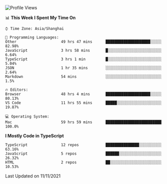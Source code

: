 <!--START_SECTION:waka-->
![Profile Views](http://img.shields.io/badge/Profile%20Views-1-blue)

📊 **This Week I Spent My Time On** 

```text
⌚︎ Time Zone: Asia/Shanghai

💬 Programming Languages: 
Other                    49 hrs 47 mins      ████████████████████░░░░░   82.98% 
JavaScript               3 hrs 58 mins       █░░░░░░░░░░░░░░░░░░░░░░░░   6.64% 
TypeScript               3 hrs 1 min         █░░░░░░░░░░░░░░░░░░░░░░░░   5.04% 
JSON                     1 hr 35 mins        ░░░░░░░░░░░░░░░░░░░░░░░░░   2.64% 
Markdown                 54 mins             ░░░░░░░░░░░░░░░░░░░░░░░░░   1.5%

🔥 Editors: 
Browser                  48 hrs 4 mins       ████████████████████░░░░░   80.13% 
VS Code                  11 hrs 55 mins      █████░░░░░░░░░░░░░░░░░░░░   19.87%

💻 Operating System: 
Mac                      59 hrs 59 mins      █████████████████████████   100.0%

```

**I Mostly Code in TypeScript** 

```text
TypeScript               12 repos            ███████████████░░░░░░░░░░   63.16% 
JavaScript               5 repos             ██████░░░░░░░░░░░░░░░░░░░   26.32% 
HTML                     2 repos             ██░░░░░░░░░░░░░░░░░░░░░░░   10.53%

```



 Last Updated on 11/11/2021
<!--END_SECTION:waka-->
